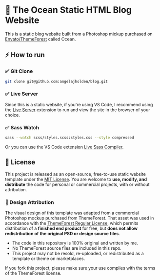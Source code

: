 # :ocean: The Ocean Static HTML Blog Website

This is a static blog website built from a Photoshop mickup purchased on [Envato/ThemeForest](https://themeforest.net/item/ocean-personal-blog-template-for-travelers-and-dreamers-/15702539) called Ocean.

## :zap: How to run

### :white_check_mark: Git Clone

```bash
git clone git@github.com:angelajholden/blog.git
```

### :white_check_mark: Live Server

Since this is a static website, if you're using VS Code, I recommend using the [Live Server](https://marketplace.visualstudio.com/items?itemName=ritwickdey.LiveServer) extension to run and view the site in the browser of your choice.

### :white_check_mark: Sass Watch

```bash
sass --watch scss/styles.scss:styles.css --style compressed
```

Or you can use the VS Code extension [Live Sass Compiler](https://marketplace.visualstudio.com/items?itemName=glenn2223.live-sass).

## :round_pushpin: License

This project is released as an open-source, free-to-use static website template under the [MIT License](LICENSE.md). You are welcome to **use, modify, and distribute** the code for personal or commercial projects, with or without attribution.

### 🎨 Design Attribution

The visual design of this template was adapted from a commercial Photoshop mockup purchased from ThemeForest. That asset was used in accordance with the [ThemeForest Regular License](https://themeforest.net/licenses/standard), which permits distribution of a **finished end product** for free, but **does not allow redistribution of the original PSD or design source files**.

-   The code in this repository is 100% original and written by me.
-   No ThemeForest source files are included in this repo.
-   This project may not be resold, re-uploaded, or redistributed as a template or theme on marketplaces.

If you fork this project, please make sure your use complies with the terms of the ThemeForest license.

